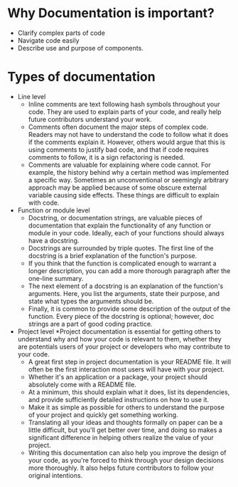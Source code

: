 # Why Documentation is important?
* Clarify complex parts of code
* Navigate code easily
* Describe use and purpose of components.

# Types of documentation
* Line level
	* Inline comments are text following hash symbols throughout your code. They are used to explain parts of your code, and really help future contributors understand your work.
	* Comments often document the major steps of complex code. Readers may not have to understand the code to follow what it does if the comments explain it. However, others would argue that this is using comments to justify 		bad code, and that if code requires comments to follow, it is a sign refactoring is needed.
	* Comments are valuable for explaining where code cannot. For example, the history behind why a certain method was implemented a specific way. Sometimes an unconventional or seemingly arbitrary approach may be applied 	because of some obscure external variable causing side effects. These things are difficult to explain with code.
* Function or module level
	* Docstring, or documentation strings, are valuable pieces of documentation that explain the functionality of any function or module in your code. Ideally, each of your functions should always have a docstring.
	* Docstrings are surrounded by triple quotes. The first line of the docstring is a brief explanation of the function's purpose.
	* If you think that the function is complicated enough to warrant a longer description, you can add a more thorough paragraph after the one-line summary.
	* The next element of a docstring is an explanation of the function's arguments. Here, you list the arguments, state their purpose, and state what types the arguments should be. 
	* Finally, it is common to provide some description of the output of the function. Every piece of the docstring is optional; however, doc strings are a part of good coding practice.
* Project level
	*Project documentation is essential for getting others to understand why and how your code is relevant to them, whether they are potentials users of your project or developers who may contribute to your code. 
	* A great first step in project documentation is your README file. It will often be the first interaction most users will have with your project.
	* Whether it's an application or a package, your project should absolutely come with a README file. 
	* At a minimum, this should explain what it does, list its dependencies, and provide sufficiently detailed instructions on how to use it. 
	* Make it as simple as possible for others to understand the purpose of your project and quickly get something working.
	* Translating all your ideas and thoughts formally on paper can be a little difficult, but you'll get better over time, and doing so makes a significant difference in helping others realize the value of your project. 
	* Writing this documentation can also help you improve the design of your code, as you're forced to think through your design decisions more thoroughly. It also helps future contributors to follow your original intentions.